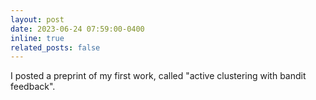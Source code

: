 ```yaml
---
layout: post
date: 2023-06-24 07:59:00-0400
inline: true
related_posts: false
---
```


I posted a preprint of my first work, called "active clustering with bandit feedback".

